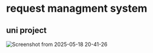# request managment system

## uni project

![Screenshot from 2025-05-18 20-41-26](https://github.com/user-attachments/assets/7cd2860c-f490-44a9-a4bf-58a24e490345)
